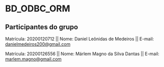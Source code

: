 # BD_ODBC_ORM

## Participantes do grupo 
Matrícula: 20200120712 ||
Nome: Daniel Leônidas de Medeiros ||
E-mail: danielmedeiros200@gmail.com

Matrícula: 20200126556 ||
Nome: Márlem Magno da Silva Dantas ||
E-mail: marlem.magno@gmail.com 



